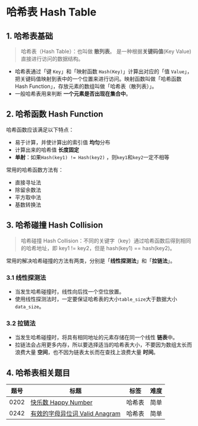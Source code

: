 # 哈希表 Hash Table

## 1. 哈希表基础

> 哈希表（Hash Table）：也叫做 **散列表**。
> 是一种根据**关键码值**(Key Value)直接进行访问的数据结构。

* 哈希表通过「键 `Key`」和「映射函数 `Hash(Key)`」计算出对应的「值 `Value`」，把关键码值映射到表中的一个位置来进行访问。映射函数叫做「哈希函数 Hash Function」，存放元素的数组叫做「哈希表（散列表）」。
* 一般哈希表用来判断 **一个元素是否出现在集合中**。

## 2. 哈希函数 Hash Function 
哈希函数应该满足以下特点：
* 易于计算，并使计算出的索引值 **均匀**分布
* 计算出来的哈希值 **长度固定**
* **单射**：如果`Hash(key1) != Hash(key2)` ，则`key1`和`key2`一定不相等

常用的哈希函数方法有：
* 直接寻址法
* 除留余数法
* 平方取中法
* 基数转换法

## 3. 哈希碰撞 Hash Collision

> 哈希碰撞 Hash Collision：不同的关键字（key）通过哈希函数后得到相同的哈希地址，即 key1 != key2，但是 hash(key1) == hash(key2)。

常用的解决哈希碰撞的方法有两类，分别是「**线性探测法**」和「**拉链法**」。

### 3.1 线性探测法
* 当发生哈希碰撞时，线性向后找一个空位放置。
* 使用线性探测法时，一定要保证哈希表的大小`table_size`大于数据大小`data_size`。

### 3.2 拉链法
* 当发生哈希碰撞时，将具有相同地址的元素存储在同一个线性 **链表**中。
* 拉链法会占用更多内存，所以要选择适当的哈希表大小，不要因为数组太长而浪费大量 **空间**，也不因为链表太长而在查找上浪费大量 **时间**。

## 4. 哈希表相关题目
| 题号 | 标题 | 标签 | 难度 |
| ----------- | ----------- | ----------- | ----------- |
| 0202 | [快乐数 Happy Number](https://leetcode.com/problems/happy-number/description/) | 哈希表 | 简单 |
| 0242| [有效的字母异位词 Valid Anagram](https://leetcode.com/problems/valid-anagram/) | 哈希表 | 简单
